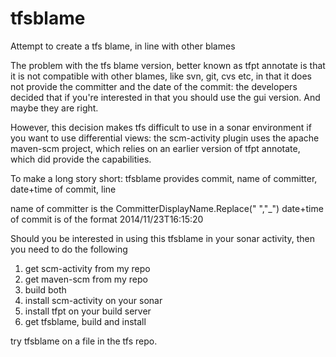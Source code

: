 tfsblame
========

Attempt to create a tfs blame, in line with other blames

The problem with the tfs blame version, better known as tfpt annotate is that it is not compatible with other blames, like svn, git, cvs etc, in that it does not provide the committer and the date of the commit: the developers decided that if you're interested in that you should use the gui version. And maybe they are right.

However, this decision makes tfs difficult to use in a sonar environment if you want to use differential views: the scm-activity plugin uses the apache maven-scm project, which relies on an earlier version of tfpt annotate, which did provide the capabilities.

To make a long story short: tfsblame provides commit, name of committer, date+time of commit, line

name of committer is the CommitterDisplayName.Replace(" ","_")
date+time of commit is of the format 2014/11/23T16:15:20

Should you be interested in using this tfsblame in your sonar activity, then you need to do the following
1. get scm-activity from my repo
2. get maven-scm from my repo
3. build both
4. install scm-activity on your sonar
5. install tfpt on your build server
6. get tfsblame, build and install


try tfsblame on a file in the tfs repo.
